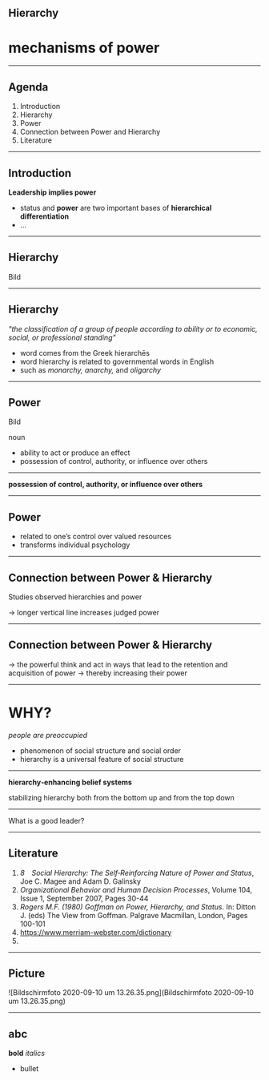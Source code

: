 ## Hierarchy

# mechanisms of power

---

## Agenda
1. Introduction
1. Hierarchy
1. Power
1. Connection between Power and Hierarchy
1. Literature

---

## Introduction

**Leadership implies power**

* status and **power** are two important bases of **hierarchical differentiation**
* ...


---

## Hierarchy

Bild

---

## Hierarchy

_"the classification of a group of people according to ability or to economic, social, or professional standing"_

* word comes from the Greek hierarchēs
*  word hierarchy is related to governmental words in English
* such as _monarchy, anarchy,_ and _oligarchy_

---

## Power

Bild

noun
* ability to act or produce an effect
* possession of control, authority, or influence over others

---

**possession of control, authority, or influence over others**

---

## Power

* related to one’s control over valued resources
* transforms individual psychology

---

## Connection between Power & Hierarchy

Studies observed hierarchies and power 

-> longer vertical line increases judged power


---

## Connection between Power & Hierarchy

-> the powerful think and act in ways that lead to the retention and acquisition of power
-> thereby increasing their power 

---

# WHY?

_people are preoccupied_
* phenomenon of social structure and social order
* hierarchy is a universal feature of social structure

---

**hierarchy‐enhancing belief systems**

stabilizing hierarchy
both from the bottom up and from the top down

---
What is a good leader?

---

## Literature
1. _8 Social Hierarchy: The Self‐Reinforcing Nature of Power and Status_, Joe C. Magee and Adam D. Galinsky
1. _Organizational Behavior and Human Decision Processes_, Volume 104, Issue 1, September 2007, Pages 30-44
1. _Rogers M.F. (1980) Goffman on Power, Hierarchy, and Status_. In: Ditton J. (eds) The View from Goffman. Palgrave Macmillan, London, Pages 100-101
1. https://www.merriam-webster.com/dictionary
1. 

---

## Picture

![Bildschirmfoto 2020-09-10 um 13.26.35.png](Bildschirmfoto 2020-09-10 um 13.26.35.png)

---

## abc
**bold**
_italics_
* bullet


